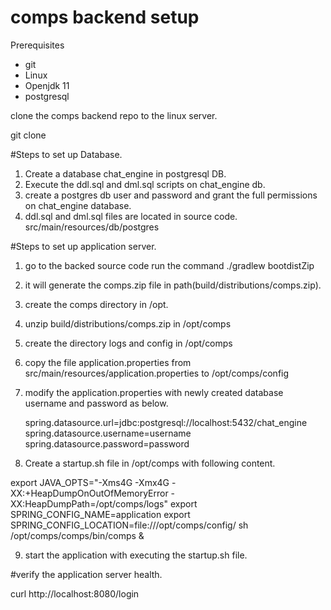 # comps backend setup

Prerequisites
- git
- Linux 
- Openjdk 11
- postgresql

clone the comps backend repo to the linux server.

git clone <repo url>

#Steps to set up Database.

1. Create a database chat_engine in postgresql DB.
2. Execute the ddl.sql and dml.sql scripts on chat_engine db.
3. create a postgres db user and password and grant the full permissions on chat_engine database.
4. ddl.sql and dml.sql files are located in source code. src/main/resources/db/postgres


#Steps to set up application server.

1. go to the backed source code run the command ./gradlew bootdistZip
2. it will generate the comps.zip file in path(build/distributions/comps.zip).
3. create the comps directory in /opt.
4. unzip build/distributions/comps.zip in /opt/comps
5. create the directory logs and config in /opt/comps
6. copy the file application.properties from src/main/resources/application.properties to /opt/comps/config
7. modify the application.properties with newly created database username and password as below.

    spring.datasource.url=jdbc:postgresql://localhost:5432/chat_engine
    spring.datasource.username=username
    spring.datasource.password=password

8. Create a startup.sh file in /opt/comps with following content.

export JAVA_OPTS="-Xms4G -Xmx4G -XX:+HeapDumpOnOutOfMemoryError -XX:HeapDumpPath=/opt/comps/logs"
export SPRING_CONFIG_NAME=application
export SPRING_CONFIG_LOCATION=file:///opt/comps/config/
sh /opt/comps/comps/bin/comps &

9. start the application with executing the startup.sh file.



#verify the application server health.

curl http://localhost:8080/login







